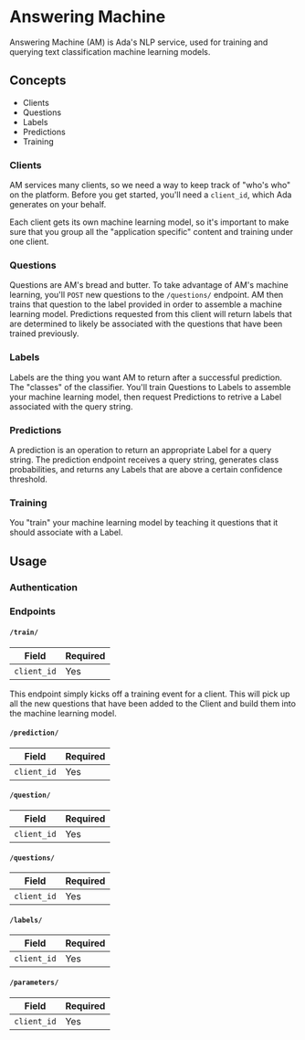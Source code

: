 # Answering Machine

Answering Machine (AM) is Ada's NLP service, used for training and querying text classification machine learning models.

## Concepts

- Clients
- Questions
- Labels
- Predictions
- Training

### Clients

AM services many clients, so we need a way to keep track of "who's who" on the platform. Before you get started, you'll need a `client_id`, which Ada generates on your behalf.

Each client gets its own machine learning model, so it's important to make sure that you group all the "application specific" content and training under one client.

### Questions

Questions are AM's bread and butter. To take advantage of AM's machine learning, you'll `POST` new questions to the `/questions/` endpoint. AM then trains that question to the label provided in order to assemble a machine learning model. Predictions requested from this client will return labels that are determined to likely be associated with the questions that have been trained previously.

### Labels

Labels are the thing you want AM to return after a successful prediction. The "classes" of the classifier. You'll train Questions to Labels to assemble your machine learning model, then request Predictions to retrive a Label associated with the query string.

### Predictions

A prediction is an operation to return an appropriate Label for a query string. The prediction endpoint receives a query string, generates class probabilities, and returns any Labels that are above a certain confidence threshold.

### Training

You "train" your machine learning model by teaching it questions that it should associate with a Label.

## Usage

### Authentication

### Endpoints

#### `/train/`

| Field | Required |
|-------|----------|
|`client_id` | Yes |

This endpoint simply kicks off a training event for a client. This will pick up all the new questions that have been added to the Client and build them into the machine learning model.

#### `/prediction/`

| Field | Required |
|-------|----------|
|`client_id` | Yes |



#### `/question/`

| Field | Required |
|-------|----------|
|`client_id` | Yes |


#### `/questions/`

| Field | Required |
|-------|----------|
|`client_id` | Yes |


#### `/labels/`

| Field | Required |
|-------|----------|
|`client_id` | Yes |


#### `/parameters/`

| Field | Required |
|-------|----------|
|`client_id` | Yes |
